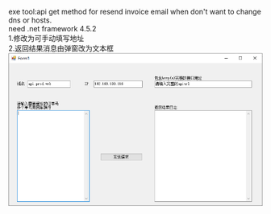 exe tool:api get method for resend invoice email when don't want to change dns or hosts.  
need .net framework 4.5.2  
1.修改为可手动填写地址  
2.返回结果消息由弹窗改为文本框  
![image](ApiResendInvoice/cover.png)